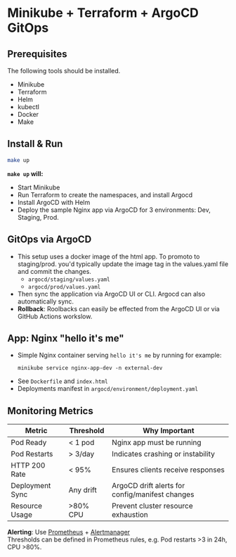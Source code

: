# Minikube + Terraform + ArgoCD GitOps

## Prerequisites
The following tools should be installed.

- Minikube
- Terraform
- Helm
- kubectl
- Docker
- Make

## Install & Run

```sh
make up
```

**`make up` will:**
- Start Minikube
- Run Terraform to create the namespaces, and install Argocd
- Install ArgoCD with Helm
- Deploy the sample Nginx app via ArgoCD for 3 environments: Dev, Staging, Prod.

## GitOps via ArgoCD

- This setup uses a docker image of the html app. To promoto to staging/prod. you'd typically update the image tag in the values.yaml file and commit the changes. 
    - `argocd/staging/values.yaml`
    - `argocd/prod/values.yaml`
- Then sync the application via ArgoCD UI or CLI. Argocd can also automatically sync.
- **Rollback**: Roolbacks can easily be effected from the ArgoCD UI or via GitHub Actions workslow.

## App: Nginx "hello it's me"

- Simple Nginx container serving `hello it's me` by running for example:
    ```
    minikube service nginx-app-dev -n external-dev
    ```
- See `Dockerfile` and `index.html`
- Deployments manifest in `argocd/environment/deployment.yaml`


## Monitoring Metrics

| Metric             | Threshold | Why Important                                       |
|--------------------|-----------|-----------------------------------------------------|
| Pod Ready          | < 1 pod   | Nginx app must be running                           |
| Pod Restarts       | > 3/day   | Indicates crashing or instability                   |
| HTTP 200 Rate      | < 95%     | Ensures clients receive responses                   |
| Deployment Sync    | Any drift | ArgoCD drift alerts for config/manifest changes     |
| Resource Usage     | >80% CPU  | Prevent cluster resource exhaustion                 |

**Alerting**: Use [Prometheus](https://prometheus.io/) + [Alertmanager](https://github.com/prometheus/alertmanager)  
Thresholds can be defined in Prometheus rules, e.g. Pod restarts >3 in 24h, CPU >80%.